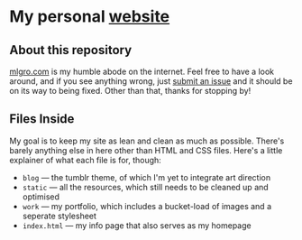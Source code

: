 # My personal [website](http://mlgrto.com)

## About this repository
[mlgro.com](http://mlgrto.com) is my humble abode on the internet. Feel free to have a look around, and if you see anything wrong, just [submit an issue](https://github.com/cjmlgrto/mlgrto.com/issues) and it should be on its way to being fixed. Other than that, thanks for stopping by!

## Files Inside
My goal is to keep my site as lean and clean as much as possible. There's barely anything else in here other than HTML and CSS files. Here's a little explainer of what each file is for, though:

- ``blog`` — the tumblr theme, of which I'm yet to integrate art direction
- ``static`` — all the resources, which still needs to be cleaned up and optimised
- ``work`` — my portfolio, which includes a bucket-load of images and a seperate stylesheet
- ``index.html`` — my info page that also serves as my homepage